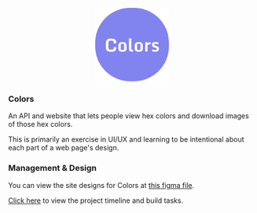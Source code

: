 <p align="center">
  <img alt="logo" src="public/Logo.png" height=150 />
</p>

### Colors

An API and website that lets people view hex colors and download
images of those hex colors.

This is primarily an exercise in UI/UX and learning to be intentional about each
part of a web page's design.

### Management & Design

You can view the site designs for Colors at [this figma
file](https://www.figma.com/file/oRHjNipcZfHQ2AMVNb0cCi/Colors?node-id=13%3A62).

[Click
here](https://wild-jasper-f86.notion.site/Colors-440dabb924ef42e3b5bba4223404e0a9)
to view the project timeline and build tasks.
